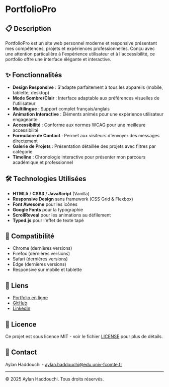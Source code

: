 # PortfolioPro

## 📋 Description

PortfolioPro est un site web personnel moderne et responsive présentant mes compétences, projets et expériences professionnelles. Conçu avec une attention particulière à l'expérience utilisateur et à l'accessibilité, ce portfolio offre une interface élégante et interactive.

## ✨ Fonctionnalités

- **Design Responsive** : S'adapte parfaitement à tous les appareils (mobile, tablette, desktop)
- **Mode Sombre/Clair** : Interface adaptable aux préférences visuelles de l'utilisateur
- **Multilingue** : Support complet français/anglais
- **Animation Interactive** : Éléments animés pour une expérience utilisateur engageante
- **Accessibilité** : Conforme aux normes WCAG pour une meilleure accessibilité
- **Formulaire de Contact** : Permet aux visiteurs d'envoyer des messages directement
- **Galerie de Projets** : Présentation détaillée des projets avec filtres par catégorie
- **Timeline** : Chronologie interactive pour présenter mon parcours académique et professionnel

## 🛠️ Technologies Utilisées

- **HTML5** / **CSS3** / **JavaScript** (Vanilla)
- **Responsive Design** sans framework (CSS Grid & Flexbox)
- **Font Awesome** pour les icônes
- **Google Fonts** pour la typographie
- **ScrollReveal** pour les animations au défilement
- **Typed.js** pour l'effet de texte tapé

## 📱 Compatibilité

- Chrome (dernières versions)
- Firefox (dernières versions)
- Safari (dernières versions)
- Edge (dernières versions)
- Responsive sur mobile et tablette

## 🔗 Liens

- [Portfolio en ligne](https://aylanh45pro.github.io/PortfolioPro/)
- [GitHub](https://github.com/aylanh45pro)
- [LinkedIn](https://www.linkedin.com/in/aylan-haddouchi-a60768309/)

## 📝 Licence

Ce projet est sous licence MIT - voir le fichier [LICENSE](LICENSE) pour plus de détails.

## 👤 Contact

Aylan Haddouchi - [aylan.haddouchi@edu.univ-fcomte.fr](mailto:aylan.haddouchi@edu.univ-fcomte.fr)

---

© 2025 Aylan Haddouchi. Tous droits réservés.
